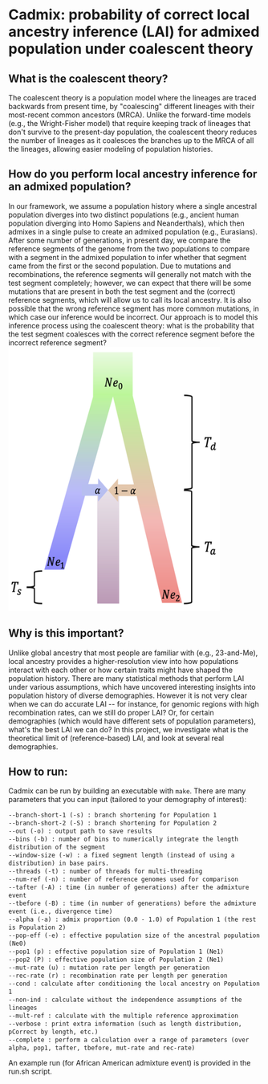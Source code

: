 # Cadmix: probability of correct local ancestry inference (LAI) for admixed population under coalescent theory

## What is the coalescent theory?
The coalescent theory is a population model where the lineages are traced backwards from present time, by "coalescing" different lineages with their most-recent common ancestors (MRCA). Unlike the forward-time models (e.g., the Wright-Fisher model) that require keeping track of lineages that don't survive to the present-day population, the coalescent theory reduces the number of lineages as it coalesces the branches up to the MRCA of all the lineages, allowing easier modeling of population histories. 

## How do you perform local ancestry inference for an admixed population?
In our framework, we assume a population history where a single ancestral population diverges into two distinct populations (e.g., ancient human population diverging into Homo Sapiens and Neanderthals), which then admixes in a single pulse to create an admixed population (e.g., Eurasians). After some number of generations, in present day, we compare the reference segments of the genome from the two populations to compare with a segment in the admixed population to infer whether that segment came from the first or the second population. Due to mutations and recombinations, the reference segments will generally not match with the test segment completely; however, we can expect that there will be some mutations that are present in both the test segment and the (correct) reference segments, which will allow us to call its local ancestry. It is also possible that the wrong reference segment has more common mutations, in which case our inference would be incorrect. Our approach is to model this inference process using the coalescent theory: what is the probability that the test segment coalesces with the correct reference segment before the incorrect reference segment?
![Model](model.png)

## Why is this important?
Unlike global ancestry that most people are familiar with (e.g., 23-and-Me), local ancestry provides a higher-resolution view into how populations interact with each other or how certain traits might have shaped the population history. There are many statistical methods that perform LAI under various assumptions, which have uncovered interesting insights into population history of diverse demographies. However it is not very clear when we can do accurate LAI -- for instance, for genomic regions with high recombination rates, can we still do proper LAI? Or, for certain demographies (which would have different sets of population parameters), what's the best LAI we can do? In this project, we investigate what is the theoretical limit of (reference-based) LAI, and look at several real demographies.

## How to run:
Cadmix can be run by building an executable with ```make```. There are many parameters that you can input (tailored to your demography of interest):
```
--branch-short-1 (-s) : branch shortening for Population 1
--branch-short-2 (-S) : branch shortening for Population 2
--out (-o) : output path to save results
--bins (-b) : number of bins to numerically integrate the length distribution of the segment
--window-size (-w) : a fixed segment length (instead of using a distribution) in base pairs.
--threads (-t) : number of threads for multi-threading
--num-ref (-n) : number of reference genomes used for comparison
--tafter (-A) : time (in number of generations) after the admixture event
--tbefore (-B) : time (in number of generations) before the admixture event (i.e., divergence time)
--alpha (-a) : admix proportion (0.0 - 1.0) of Population 1 (the rest is Population 2)
--pop-eff (-e) : effective population size of the ancestral population (Ne0)
--pop1 (p) : effective population size of Population 1 (Ne1)
--pop2 (P) : effective population size of Population 2 (Ne1)
--mut-rate (u) : mutation rate per length per generation
--rec-rate (r) : recombination rate per length per generation
--cond : calculate after conditioning the local ancestry on Population 1
--non-ind : calculate without the independence assumptions of the lineages
--mult-ref : calculate with the multiple reference approximation
--verbose : print extra information (such as length distribution, pCorrect by length, etc.)
--complete : perform a calculation over a range of parameters (over alpha, pop1, tafter, tbefore, mut-rate and rec-rate)
```

An example run (for African American admixture event) is provided in the run.sh script.
